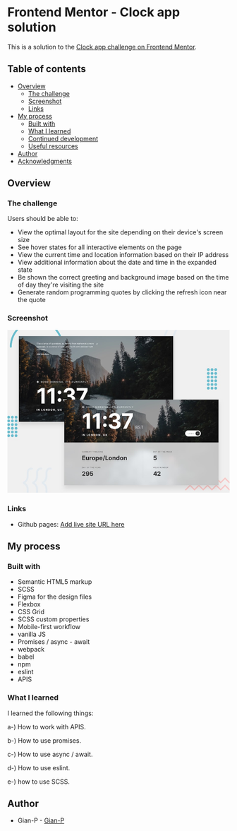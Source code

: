 # Frontend Mentor - Clock app solution

This is a solution to the [Clock app challenge on Frontend Mentor](https://www.frontendmentor.io/challenges/clock-app-LMFaxFwrM).

## Table of contents

- [Overview](#overview)
  - [The challenge](#the-challenge)
  - [Screenshot](#screenshot)
  - [Links](#links)
- [My process](#my-process)
  - [Built with](#built-with)
  - [What I learned](#what-i-learned)
  - [Continued development](#continued-development)
  - [Useful resources](#useful-resources)
- [Author](#author)
- [Acknowledgments](#acknowledgments)
## Overview

### The challenge

Users should be able to:

- View the optimal layout for the site depending on their device's screen size
- See hover states for all interactive elements on the page
- View the current time and location information based on their IP address
- View additional information about the date and time in the expanded state
- Be shown the correct greeting and background image based on the time of day they're visiting the site
- Generate random programming quotes by clicking the refresh icon near the quote

### Screenshot

![](./src/assets/preview.jpg)

### Links

- Github pages: [Add live site URL here](https://gian-p.github.io/Clock-app/)

## My process

### Built with

- Semantic HTML5 markup
- SCSS
- Figma for the design files
- Flexbox
- CSS Grid
- SCSS custom properties
- Mobile-first workflow
- vanilla JS
- Promises / async - await
- webpack
- babel
- npm
- eslint
- APIS

### What I learned

I learned the following things:

a-) How to work with APIS.

b-) How to use promises.

c-) How to use async / await.

d-) How to use eslint.

e-) how to use SCSS.

## Author

- Gian-P - [Gian-P](https://github.com/Gian-P)
